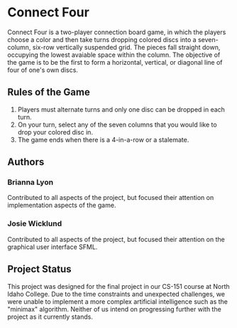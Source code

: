 # Connect Four
Connect Four is a two-player connection board game, in which the players choose a color and then take turns dropping colored discs into a seven-column, six-row vertically suspended grid. The pieces fall straight down, occupying the lowest avaiable space within the column. The objective of the game is to be the first to form a horizontal, vertical, or diagonal line of four of one's own discs. 

## Rules of the Game
1. Players must alternate turns and only one disc can be dropped in each turn.
2. On your turn, select any of the seven columns that you would like to drop your colored disc in.
3. The game ends when there is a 4-in-a-row or a stalemate.  

## Authors
### Brianna Lyon
Contributed to all aspects of the project, but focused their attention on implementation aspects of the game. 

### Josie Wicklund
Contributed to all aspects of the project, but focused their attention on the graphical user interface SFML.

## Project Status
This project was designed for the final project in our CS-151 course at North Idaho College. Due to the time constraints and unexpected challenges, we were unable to implement a more complex artificial intelligence such as the "minimax" algorithm. Neither of us intend on progressing further with the project as it currently stands. 